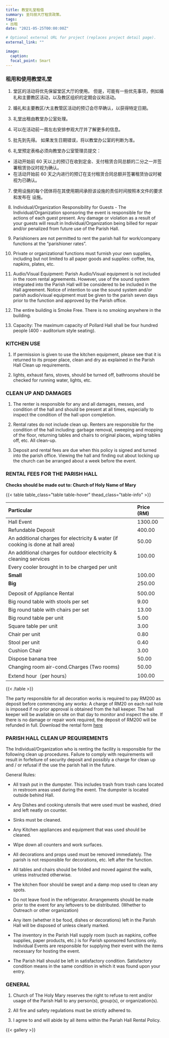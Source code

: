 ```yaml
---
title: 教堂礼堂租借
summary: 圣玛丽大厅租赁政策。
tags:
- 出租
date: "2021-05-25T00:00:00Z"

# Optional external URL for project (replaces project detail page).
external_link: ""

image:
  caption:
  focal_point: Smart
---
```


### 租用和使用教堂礼堂
1. 堂区的活动将优先保留堂区大厅的使用。 但是，可能有一些优先事项，例如婚礼和主要教区活动，以及教区组织的定期会议和活动。

2. 婚礼和主要教区/大主教管区活动的预订会尽早确认，以获得特定日期。

3. 礼堂出租由教堂办公室处理。

4. 可以在活动前一周左右安排参观大厅并了解更多的信息。

5. 批先到先得。 如果发生日期错误，将以教堂办公室的判断为准。

6. 礼堂预定表格必须向教堂办公室管理员提交：
  - 活动开始前 60 天以上的预订在收到定金、支付租赁合同总额的二分之一并签署租赁协议时视为确认。
  - 在活动开始前 60 天之内进行的预订在支付租赁合同总额并签署租赁协议时被视为已确认。

7. 使用设施的每个团体将在其使用期间承担该设施的责任时间按照本文件的要求和发布在
设施。

8. Individual/Organization Responsibility for Guests - The Individual/Organization sponsoring the event is responsible for the actions of each guest present. Any damage or violation as a result of your guests will result in Individual/Organization being billed for repair and/or penalized from future use of the Parish Hall.

9. Parishioners are not permitted to rent the parish hall for work/company functions at the
“parishioner rates”.

10. Private or organizational functions must furnish your own supplies, including but not
limited to all paper goods and supplies: coffee, tea, napkins, plates, etc.

11. Audio/Visual Equipment: Parish Audio/Visual equipment is not included in the room
rental agreements. However, use of the sound system integrated into the Parish Hall
will be considered to be included in the Hall agreement. Notice of intention to use the
sound system and/or parish audio/visual equipment must be given to the parish seven
days prior to the function and approved by the Parish office.

12. The entire building is Smoke Free. There is no smoking anywhere in the building.

13. Capacity: The maximum capacity of Pollard Hall shall be four hundred people (400 - auditorium style seating).

### KITCHEN USE
1. If permission is given to use the kitchen equipment, please see that it is returned to its proper place, clean and dry as explained in the Parish Hall Clean up requirements.

2. lights, exhaust fans, stoves, should be turned off, bathrooms should be checked for running water, lights, etc.

### CLEAN UP AND DAMAGES
1. The renter is responsible for any and all damages, messes, and condition of the hall and should be present at all times, especially to inspect the condition of the hall upon completion.
2. Rental rates do not include clean up. Renters are responsible for the condition of the hall including: garbage removal, sweeping and mopping of the floor, returning tables and chairs to original places, wiping tables off, etc. All clean-up.

3. Deposit and rental fees are due when this policy is signed and turned into the parish office. Viewing the hall and finding out about locking up the church can be arranged about a week before the event.

### RENTAL FEES FOR THE PARISH HALL
**Checks should be made out to: Church of Holy Name of Mary**


{{< table table_class="table table-hover" thead_class="table-info" >}}

| Particular     | Price (RM)    |
| :------------- | :-------------|
| Hall Event | 1300.00 |
| Refundable Deposit | 400.00 |
| An additional charges for electricity & water (if cooking is done at hall area) | 50.00 |
| An additional charges for outdoor electricity & cleaning services | 100.00 |
| Every cooler brought in to be charged per unit |
| **Small** | 100.00 |
| **Big** | 250.00 |
| | |
| Deposit of Appliance Rental | 500.00 |
| Big round table with stools per set | 9.00 |
| Big round table with chairs per set | 13.00 |
| Big round table per unit | 5.00 |
| Square table per unit | 3.00 |
| Chair per unit | 0.80 |
| Stool per unit | 0.40 |
| Cushion Chair | 3.00 |
| Dispose banana tree | 50.00 |
| Changing room air-cond.Charges (Two rooms) | 50.00 |
| Extend hour（per hours） | 100.00 |

{{< /table >}}

The party responsible for all decoration works is required to pay RM200 as deposit before commencing
any works: A charge of RM20 on each nail hole is imposed if no prior approval is obtained from the hall
keeper. The hall keeper will be available on site on that day to monitor and inspect the site. If there is no damage or repair work required, the deposit of RM200 will be refunded in full. Download the rental form [here](../../../files/hall-rental.pdf)

### PARISH HALL CLEAN UP REQUIREMENTS
The Individual/Organization who is renting the facility is responsible for the following clean up procedures. Failure to comply with requirements will result in forfeiture of security deposit and possibly a charge for clean up and / or refusal if the use the parish hall in the future.

General Rules:
- All trash put in the dumpster. This includes trash from trash cans located in restroom areas used during the event. The dumpster is located outside behind Hall.

- Any Dishes and cooking utensils that were used must be washed, dried and left neatly on counter.

- Sinks must be cleaned.

- Any Kitchen appliances and equipment that was used should be cleaned.

- Wipe down all counters and work surfaces.

- All decorations and props used must be removed immediately. The parish is not responsible for decorations, etc. left after the function.

- All tables and chairs should be folded and moved against the walls, unless instructed otherwise.

- The kitchen floor should be swept and a damp mop used to clean any spots.

- Do not leave food in the refrigerator. Arrangements should be made prior to the event for any leftovers to be distributed. (Whether to Outreach or other organization)

- Any item (whether it be food, dishes or decorations) left in the Parish Hall will be disposed of unless clearly marked.

- The inventory in the Parish Hall supply room (such as napkins, coffee supplies, paper products, etc.) is for Parish sponsored functions only. Individual Events are responsible for supplying their event with the items necessary for hosting the event.

- The Parish Hall should be left in satisfactory condition. Satisfactory condition means in the same condition in which it was found upon your entry.

### GENERAL
1. Church of The Holy Mary reserves the right to refuse to rent and/or usage of the Parish Hall to any person(s), group(s), or organization(s).

2. All fire and safety regulations must be strictly adhered to.

3. I agree to and will abide by all items within the Pariah Hall Rental Policy.

{{< gallery >}}
